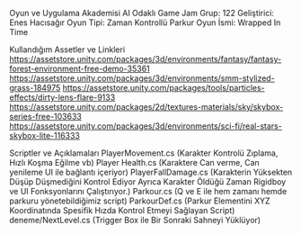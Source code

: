 Oyun ve Uygulama Akademisi AI Odaklı Game Jam
Grup: 122
Geliştirici: Enes Hacısağır
Oyun Tipi: Zaman Kontrollü Parkur
Oyun İsmi: Wrapped In Time


Kullandığım Assetler ve Linkleri
https://assetstore.unity.com/packages/3d/environments/fantasy/fantasy-forest-environment-free-demo-35361
https://assetstore.unity.com/packages/3d/environments/smm-stylized-grass-184975
https://assetstore.unity.com/packages/tools/particles-effects/dirty-lens-flare-9133
https://assetstore.unity.com/packages/2d/textures-materials/sky/skybox-series-free-103633
https://assetstore.unity.com/packages/3d/environments/sci-fi/real-stars-skybox-lite-116333

Scriptler ve Açıklamaları
PlayerMovement.cs (Karakter Kontrolü Zıplama, Hızlı Koşma Eğilme vb)
Player Health.cs (Karaktere Can verme, Can yenileme UI ile bağlantı içeriyor)
PlayerFallDamage.cs (Karakterin Yüksekten Düşüp Düşmediğini Kontrol Ediyor Ayrıca Karakter Öldüğü Zaman Rigidboy ve UI Fonksyonlarını Çalıştırıyor.)
Parkour.cs (Q ve E ile hem zamanı hemde parkuru yönetebildiğimiz script)
ParkourDef.cs (Parkur Elementini XYZ Koordinatında Spesifik Hızda Kontrol Etmeyi Sağlayan Script)
deneme/NextLevel.cs (Trigger Box ile Bir Sonraki Sahneyi Yüklüyor)
